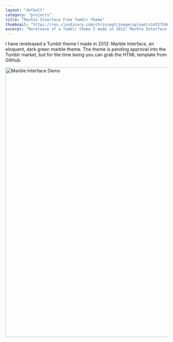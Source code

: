 ```yaml
---
layout: "default"
category: "projects"
title: "Marble Interface Free Tumblr Theme"
thumbnail: "https://res.cloudinary.com/chrisvogt/image/upload/v1433759656/chrisvogt-me/thumb/marble-interface.png"
excerpt: "Rerelease of a Tumblr theme I made in 2012: Marble Interface, an eloquent, dark green marble theme. The theme is pending approval into the Tumblr market, but for the time being you can grab the HTML template from GitHub."
---
```


I have rereleased a Tumblr theme I made in 2012: Marble Interface, an eloquent, dark green marble theme. The theme is pending approval into the Tumblr market, but for the time being you can grab the HTML template from GitHub.

<img src="http://i.imgur.com/GgxhP5s.gif" width="1100" height="840" alt="Marble Interface Demo" class="img" />
